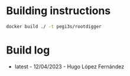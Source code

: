 # Building instructions

```bash
docker build ./ -t pegi3s/rootdigger
```

# Build log

- latest - 12/04/2023 - Hugo López Fernández
